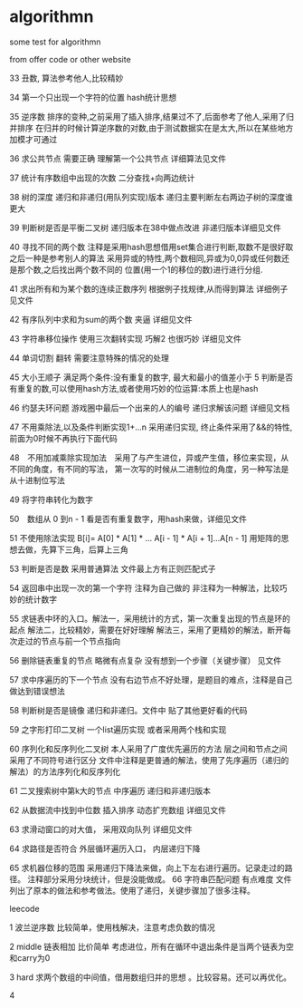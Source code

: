 # algorithmn
some  test for algorithmn 

from offer code  or other website


33 丑数, 算法参考他人,比较精妙

34 第一个只出现一个字符的位置  hash统计思想 

35 逆序数 排序的变种,之前采用了插入排序,结果过不了,后面参考了他人,采用了归并排序 
          在归并的时候计算逆序数的对数,由于测试数据实在是太大,所以在某些地方加模才可通过 

36 求公共节点 需要正确 理解第一个公共节点 详细算法见文件 

37 统计有序数组中出现的次数 二分查找+向两边统计

38 树的深度 递归和非递归(用队列实现)版本 递归主要判断左右两边子树的深度谁更大

39 判断树是否是平衡二叉树 递归版本在38中做点改进 非递归版本详细见文件

40 寻找不同的两个数 注释是采用hash思想借用set集合进行判断,取数不是很好取 之后一种是参考别人的算法
                    采用异或的特性,两个数相同,异或为0,0异或任何数还是那个数,之后找出两个数不同的
		    位置(用一个1的移位的数)进行进行分组.


41 求出所有和为某个数的连续正数序列  根据例子找规律,从而得到算法  详细例子见文件 

42 有序队列中求和为sum的两个数  夹逼 详细见文件 

43 字符串移位操作 使用三次翻转实现 巧解2 也很巧妙 详细见文件 

44 单词切割 翻转 需要注意特殊的情况的处理

45 大小王顺子  满足两个条件:没有重复的数字, 最大和最小的值差小于 5
               判断是否有重复的数,可以使用hash方法,或者使用巧妙的位运算:本质上也是hash

46 约瑟夫环问题 游戏圈中最后一个出来的人的编号 递归求解该问题 详细见文档

47 不用乘除法,以及条件判断实现1+...n  采用递归实现, 终止条件采用了&&的特性,前面为0时候不再执行下面代码

48　不用加减乘除实现加法　采用了与产生进位，异或产生值，移位来实现，从不同的角度，有不同的写法，
			第一次写的时候从二进制位的角度，另一种写法是从十进制位写法

49  将字符串转化为数字

50　数组从 0 到n - 1 看是否有重复数字，用hash来做，详细见文件

51  不使用除法实现 B[i]= A[0] * A[1] * ... A[i - 1] * A[i + 1]...A[n - 1] 
    用矩阵的思想去做，先算下三角，后算上三角
 



53 判断是否是数  采用普通算法  文件最上方有正则匹配式子

54 返回串中出现一次的第一个字符 注释为自己做的 非注释为一种解法，比较巧妙的统计数字

55 求链表中环的入口。解法一，采用统计的方式，第一次重复出现的节点是环的起点
                     解法二，比较精妙，需要在好好理解
		     解法三，采用了更精妙的解法，断开每次走过的节点与前一个节点指向


56 删除链表重复的节点 略微有点复杂 没有想到一个步骤（关键步骤） 见文件

57 求中序遍历的下一个节点 没有右边节点不好处理，是题目的难点，注释是自己做达到错误想法


58 判断树是否是镜像  递归和非递归。文件中 贴了其他更好看的代码

59 之字形打印二叉树  一个list遍历实现 或者采用两个栈和实现

60 序列化和反序列化二叉树   本人采用了广度优先遍历的方法 层之间和节点之间采用了不同符号进行区分 
			    文件中注释是更普通的解法，使用了先序遍历（递归的解法）的方法序列化和反序列化


61 二叉搜索树中第k大的节点  中序遍历 递归和非递归版本

62 从数据流中找到中位数 插入排序 动态扩充数组 详细见文件 

63 求滑动窗口的对大值， 采用双向队列 详细见文件

64 求路径是否符合   外层循环遍历入口， 内层递归下降

65 求机器位移的范围  采用递归下降法来做，向上下左右进行遍历。记录走过的路径。
                     注释部分采用分块统计，但是没能做成。
66 字符串匹配问题 有点难度 文件列出了原本的做法和参考做法。使用了递归，关键步骤加了很多注释。

leecode 

1 波兰逆序数 比较简单，使用栈解决，注意考虑负数的情况

2 middle  链表相加 比价简单 考虑进位，所有在循环中退出条件是当两个链表为空和carry为0

3 hard 求两个数组的中间值，借用数组归并的思想 。比较容易。还可以再优化。

4 







